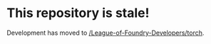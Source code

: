 # This repository is stale!

Development has moved to [/League-of-Foundry-Developers/torch](https://github.com/League-of-Foundry-Developers/torch).

